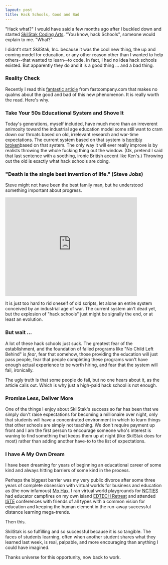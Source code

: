 ```yaml
---
layout: post
title: Hack Schools, Good and Bad
---
```


"Hack what?" I would have said a few months ago after I buckled
down and started [SkilStak Coding Arts][]. "You know, hack Schools",
someone would explain to me. "What?"

I didnt't start SkilStak, Inc. because it was the cool new thing,
the up and coming model for education, or any other reason other than
I wanted to help others--that wanted to learn--to code. In fact, I had
no idea hack schools existed. But apparently they do and it is a good
thing ... and a bad thing.

### Reality Check

Recently I read this [fantastic article][] from fastcompany.com that
makes no qualms about the good and bad of this new phenomenon. It is
really worth the read. Here's why.

### Take Your 50s Educational System and Shove It

Today's generations, myself included, have much more than an irreverent
animosity toward the industrial age education model some still want to
cram down our throats based on old, irrelevant research and war-time
expectations. The current
system based on that system is [horribly broken][]based on that system.
The only way it will ever really improve is by realists throwing the
whole fucking thing out the window. (Ok, pretend I said that last sentence with
a soothing, ironic British accent like Ken's.) Throwing out the old is exactly
what hack schools are doing.

### "Death is the single best invention of life." (Steve Jobs)

Steve might not have been the best family man, but he understood
something important about progress.

<iframe width="420" height="315" src="http://www.youtube.com/embed/-578Q4rb6wM" frameborder="0" allowfullscreen="allowfullscreen">&nbsp;</iframe>

It is just too hard to rid oneself of old scripts, let alone an entire
system conceived by an industrial age of war. The current system ain't
dead yet, but the explosion of "hack schools" just might be signally
the end, or at least an evolution.

### But wait &hellip;

A lot of these hack schools just suck. The greatest fear of the
establishment, and the foundation of failed programs like "No Child
Left Behind" is *fear*, fear that somehow, those providing the
education will just pass people, fear that people completing these
programs won't have enough actual experience to be worth hiring, and
fear that the system will fail, ironically.

The ugly truth is that some people do fail, but no one hears about it,
as the article calls out. Which is why just a high-paid hack school is
not enough.

### Promise Less, Deliver More

One of the things I enjoy about SkilStak's success so far has been
that we simply don't raise expectations for becoming a millionaire
over night, only that students will have a concentrated environment in
which to learn things that other schools are simply not teaching. We
don't require payment up front and I am the first person to encourage
someone who's interest is waning to find something that keeps them up
at night (like SkilStak does for most) rather than adding another
have-to to the list of expectations.

### I have <s>A</s> My Own Dream

I have been dreaming for years of beginning an educational career of
some kind and always hitting barriers of some kind in the process.

Perhaps the biggest barrier was my very public divorce after some
three years of complete obsession with virtual worlds for business and
education as (the now infamous) [Mo Hax][]. I ran virtual world
playgrounds for [NCTIES][] had educator campfires on my own island
[EDTECH Retreat][] and attended [ISTE][] conferences with friends of
all types with a common vision for education and keeping the human
element in the run-away successful distance learning mega-trends.

Then this.

SkilStak is so fulfilling and so successful because it is so tangible.
The faces of students learning, often when another student shares what
they learned last week, is real, palpable, and more encouraging than
anything I could have imagined.

Thanks universe for this opportunity, now back to work.

[SkilStak Coding Arts]: http://skilstak.com
[fantastic article]: http://www.fastcompany.com/3023456/become-an-ios-developer-in-8-weeks-the-truth-about-hack-schools
[Mo Hax]: https://my.secondlife.com/mo.hax 
[ISTE]: https://www.iste.org/
[EDTECH Retreat]: http://www.flickr.com/groups/edtechretreat/
[NCTIES]: http://ncties.org
[horribly broken]: http://www.ted.com/talks/ken_robinson_how_to_escape_education_s_death_valley.html

